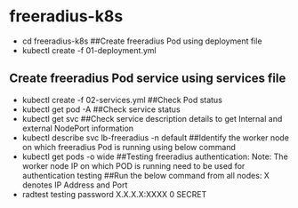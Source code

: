 # freeradius-k8s
- cd freeradius-k8s
##Create freeradius Pod using deployment file 
- kubectl create -f 01-deployment.yml
## Create freeradius Pod service using services file
- kubectl create -f 02-services.yml
##Check Pod status
- kubectl get pod -A
##Check service status
- kubectl get svc
##Check service description details to get Internal and external NodePort information
- kubectl describe svc lb-freeradius -n default
##Identify the worker node on which freeradius Pod is running using below command
- kubectl get pods -o wide
##Testing freeradius authentication: Note: The worker node IP on which POD is running need to be used for authentication testing
##Run the below command from all nodes: X denotes IP Address and Port 
- radtest testing password X.X.X.X:XXXX 0 SECRET
